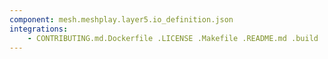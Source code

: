 ```yaml
---
component: mesh.meshplay.layer5.io_definition.json
integrations:
    - CONTRIBUTING.md.Dockerfile .LICENSE .Makefile .README.md .build .consul .go.mod .go.sum .helpers .internal .main.go .mesh.meshplay.layer5.io_definition.json.md .output .templates .tests
---
```

